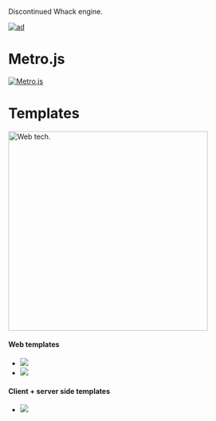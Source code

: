 Discontinued Whack engine.

[![ad](https://github.com/user-attachments/assets/95679517-2c18-45f8-b2a0-37c7eec9cd96)](https://github.com/jetenginex)

# Metro.js

[![Metro.js](https://github.com/user-attachments/assets/d4c6cf5f-0538-45d3-8450-e4d77eb8b29a)](https://github.com/hydroperx/metro.js)

# Templates

<img src="https://github.com/user-attachments/assets/4d81a73f-e614-48f8-a9e7-8b2d536a18e8" alt="Web tech." width="400">

#### Web templates

- <a href="https://github.com/hydroperx/weblib.template.js"><img src="https://img.shields.io/badge/Library%20+%20NPM%20+%20TypeScript%20+%20Assets-gray"></a>
- <a href="https://github.com/hydroperx/reactlib.template.js"><img src="https://img.shields.io/badge/Library%20+%20NPM%20+%20TypeScript%20+%20React%20+%20Assets-gray"></a>

#### Client + server side templates

- <a href="https://github.com/hydroperx/lib.template.js"><img src="https://img.shields.io/badge/Library%20+%20NPM%20+%20TypeScript-gray"></a>
